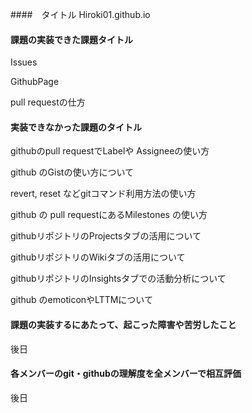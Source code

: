 ####　タイトル
Hiroki01.github.io
#### 課題の実装できた課題タイトル
Issues

GithubPage

pull requestの仕方

#### 実装できなかった課題のタイトル
githubのpull requestでLabelや Assigneeの使い方

  github のGistの使い方について
  
  revert, reset などgitコマンド利用方法の使い方 
  
  github の pull requestにあるMilestones の使い方 
  
  githubリポジトリのProjectsタブの活用について
  
  githubリポジトリのWikiタブの活用について
  
  githubリポジトリのInsightsタブでの活動分析について 
  
  github のemoticonやLTTMについて
  
#### 課題の実装するにあたって、起こった障害や苦労したこと
後日
#### 各メンバーのgit・githubの理解度を全メンバーで相互評価
後日
